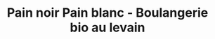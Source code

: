 ---
title: "Pain noir Pain blanc - Boulangerie bio au levain"
url: /schiltigheim/pain-noir-pain-blanc-boulangerie-bio-au-levain/
shop: boulangerie
---